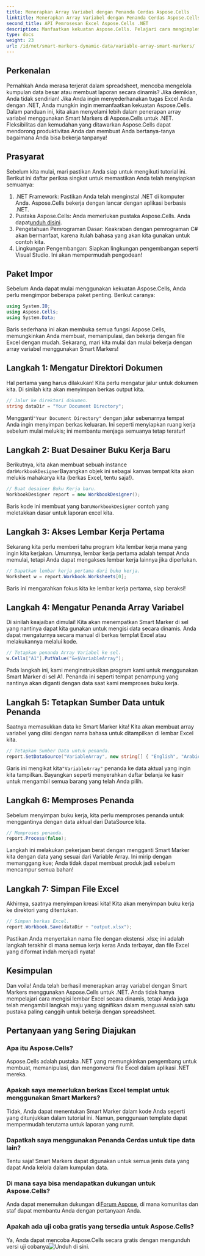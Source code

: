 ```yaml
---
title: Menerapkan Array Variabel dengan Penanda Cerdas Aspose.Cells
linktitle: Menerapkan Array Variabel dengan Penanda Cerdas Aspose.Cells
second_title: API Pemrosesan Excel Aspose.Cells .NET
description: Manfaatkan kekuatan Aspose.Cells. Pelajari cara mengimplementasikan array variabel dengan Smart Markers langkah demi langkah untuk pembuatan laporan Excel yang lancar.
type: docs
weight: 23
url: /id/net/smart-markers-dynamic-data/variable-array-smart-markers/
---
```

## Perkenalan
Pernahkah Anda merasa terjerat dalam spreadsheet, mencoba mengelola kumpulan data besar atau membuat laporan secara dinamis? Jika demikian, Anda tidak sendirian! Jika Anda ingin menyederhanakan tugas Excel Anda dengan .NET, Anda mungkin ingin memanfaatkan kekuatan Aspose.Cells. Dalam panduan ini, kita akan menyelami lebih dalam penerapan array variabel menggunakan Smart Markers di Aspose.Cells untuk .NET. Fleksibilitas dan kemudahan yang ditawarkan Aspose.Cells dapat mendorong produktivitas Anda dan membuat Anda bertanya-tanya bagaimana Anda bisa bekerja tanpanya!
## Prasyarat
Sebelum kita mulai, mari pastikan Anda siap untuk mengikuti tutorial ini. Berikut ini daftar periksa singkat untuk memastikan Anda telah menyiapkan semuanya:
1. .NET Framework: Pastikan Anda telah menginstal .NET di komputer Anda. Aspose.Cells bekerja dengan lancar dengan aplikasi berbasis .NET.
2.  Pustaka Aspose.Cells: Anda memerlukan pustaka Aspose.Cells. Anda dapat[unduh disini](https://releases.aspose.com/cells/net/).
3. Pengetahuan Pemrograman Dasar: Keakraban dengan pemrograman C# akan bermanfaat, karena itulah bahasa yang akan kita gunakan untuk contoh kita.
4. Lingkungan Pengembangan: Siapkan lingkungan pengembangan seperti Visual Studio. Ini akan mempermudah pengodean!
## Paket Impor
Sebelum Anda dapat mulai menggunakan kekuatan Aspose.Cells, Anda perlu mengimpor beberapa paket penting. Berikut caranya:
```csharp
using System.IO;
using Aspose.Cells;
using System.Data;
```
Baris sederhana ini akan membuka semua fungsi Aspose.Cells, memungkinkan Anda membuat, memanipulasi, dan bekerja dengan file Excel dengan mudah.
Sekarang, mari kita mulai dan mulai bekerja dengan array variabel menggunakan Smart Markers!
## Langkah 1: Mengatur Direktori Dokumen
Hal pertama yang harus dilakukan! Kita perlu mengatur jalur untuk dokumen kita. Di sinilah kita akan menyimpan berkas output kita.
```csharp
// Jalur ke direktori dokumen.
string dataDir = "Your Document Directory";
```
 Mengganti`"Your Document Directory"` dengan jalur sebenarnya tempat Anda ingin menyimpan berkas keluaran. Ini seperti menyiapkan ruang kerja sebelum mulai melukis; ini membantu menjaga semuanya tetap teratur!
## Langkah 2: Buat Desainer Buku Kerja Baru
Berikutnya, kita akan membuat sebuah instance dari`WorkbookDesigner`Bayangkan objek ini sebagai kanvas tempat kita akan melukis mahakarya kita (berkas Excel, tentu saja!).
```csharp
// Buat desainer Buku Kerja baru.
WorkbookDesigner report = new WorkbookDesigner();
```
 Baris kode ini membuat yang baru`WorkbookDesigner` contoh yang meletakkan dasar untuk laporan excel kita.
## Langkah 3: Akses Lembar Kerja Pertama
Sekarang kita perlu memberi tahu program kita lembar kerja mana yang ingin kita kerjakan. Umumnya, lembar kerja pertama adalah tempat Anda memulai, tetapi Anda dapat mengakses lembar kerja lainnya jika diperlukan.
```csharp
// Dapatkan lembar kerja pertama dari buku kerja.
Worksheet w = report.Workbook.Worksheets[0];
```
Baris ini mengarahkan fokus kita ke lembar kerja pertama, siap beraksi!
## Langkah 4: Mengatur Penanda Array Variabel
Di sinilah keajaiban dimulai! Kita akan menempatkan Smart Marker di sel yang nantinya dapat kita gunakan untuk mengisi data secara dinamis. Anda dapat mengaturnya secara manual di berkas templat Excel atau melakukannya melalui kode.
```csharp
// Tetapkan penanda Array Variabel ke sel.
w.Cells["A1"].PutValue("&=$VariableArray");
```
Pada langkah ini, kami menginstruksikan program kami untuk menggunakan Smart Marker di sel A1. Penanda ini seperti tempat penampung yang nantinya akan diganti dengan data saat kami memproses buku kerja.
## Langkah 5: Tetapkan Sumber Data untuk Penanda
Saatnya memasukkan data ke Smart Marker kita! Kita akan membuat array variabel yang diisi dengan nama bahasa untuk ditampilkan di lembar Excel kita.
```csharp
// Tetapkan Sumber Data untuk penanda.
report.SetDataSource("VariableArray", new string[] { "English", "Arabic", "Hindi", "Urdu", "French" });
```
 Garis ini mengikat kita`"VariableArray"` penanda ke data aktual yang ingin kita tampilkan. Bayangkan seperti menyerahkan daftar belanja ke kasir untuk mengambil semua barang yang telah Anda pilih.
## Langkah 6: Memproses Penanda
Sebelum menyimpan buku kerja, kita perlu memproses penanda untuk menggantinya dengan data aktual dari DataSource kita.
```csharp
// Memproses penanda.
report.Process(false);
```
Langkah ini melakukan pekerjaan berat dengan mengganti Smart Marker kita dengan data yang sesuai dari Variable Array. Ini mirip dengan memanggang kue; Anda tidak dapat membuat produk jadi sebelum mencampur semua bahan!
## Langkah 7: Simpan File Excel
Akhirnya, saatnya menyimpan kreasi kita! Kita akan menyimpan buku kerja ke direktori yang ditentukan.
```csharp
// Simpan berkas Excel.
report.Workbook.Save(dataDir + "output.xlsx");
```
Pastikan Anda menyertakan nama file dengan ekstensi .xlsx; ini adalah langkah terakhir di mana semua kerja keras Anda terbayar, dan file Excel yang diformat indah menjadi nyata!
## Kesimpulan
Dan voila! Anda telah berhasil menerapkan array variabel dengan Smart Markers menggunakan Aspose.Cells untuk .NET. Anda tidak hanya mempelajari cara mengisi lembar Excel secara dinamis, tetapi Anda juga telah mengambil langkah maju yang signifikan dalam menguasai salah satu pustaka paling canggih untuk bekerja dengan spreadsheet. 
## Pertanyaan yang Sering Diajukan
### Apa itu Aspose.Cells?  
Aspose.Cells adalah pustaka .NET yang memungkinkan pengembang untuk membuat, memanipulasi, dan mengonversi file Excel dalam aplikasi .NET mereka.
### Apakah saya memerlukan berkas Excel templat untuk menggunakan Smart Markers?  
Tidak, Anda dapat menentukan Smart Marker dalam kode Anda seperti yang ditunjukkan dalam tutorial ini. Namun, penggunaan template dapat mempermudah terutama untuk laporan yang rumit.
### Dapatkah saya menggunakan Penanda Cerdas untuk tipe data lain?  
Tentu saja! Smart Markers dapat digunakan untuk semua jenis data yang dapat Anda kelola dalam kumpulan data.
### Di mana saya bisa mendapatkan dukungan untuk Aspose.Cells?  
 Anda dapat menemukan dukungan di[Forum Aspose](https://forum.aspose.com/c/cells/9), di mana komunitas dan staf dapat membantu Anda dengan pertanyaan Anda.
### Apakah ada uji coba gratis yang tersedia untuk Aspose.Cells?  
 Ya, Anda dapat mencoba Aspose.Cells secara gratis dengan mengunduh versi uji cobanya![Unduh di sini](https://releases.aspose.com/).
